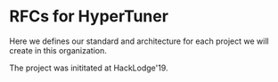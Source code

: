 # RFCs for HyperTuner

Here we defines our standard and architecture for each project we will create in this organization.

The project was inititated at HackLodge'19.